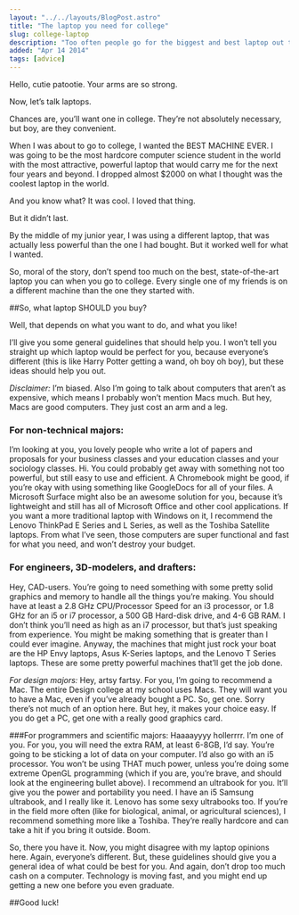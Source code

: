 ```yaml
---
layout: "../../layouts/BlogPost.astro"
title: "The laptop you need for college"
slug: college-laptop
description: "Too often people go for the biggest and best laptop out there, when there are reasonable, affordable options.  Let's talk about it."
added: "Apr 14 2014"
tags: [advice]
---
```


Hello, cutie patootie. Your arms are so strong.

Now, let’s talk laptops.

Chances are, you’ll want one in college. They’re not absolutely necessary, but boy, are they convenient.

When I was about to go to college, I wanted the BEST MACHINE EVER. I was going to be the most hardcore computer science student in the world with the most attractive, powerful laptop that would carry me for the next four years and beyond. I dropped almost $2000 on what I thought was the coolest laptop in the world.

And you know what? It was cool. I loved that thing.

But it didn’t last.

By the middle of my junior year, I was using a different laptop, that was actually less powerful than the one I had bought. But it worked well for what I wanted.

So, moral of the story, don’t spend too much on the best, state-of-the-art laptop you can when you go to college. Every single one of my friends is on a different machine than the one they started with.

##So, what laptop SHOULD you buy?

Well, that depends on what you want to do, and what you like!

I’ll give you some general guidelines that should help you. I won’t tell you straight up which laptop would be perfect for you, because everyone’s different (this is like Harry Potter getting a wand, oh boy oh boy), but these ideas should help you out.

*Disclaimer:* I’m biased.
Also I’m going to talk about computers that aren’t as expensive, which means I probably won’t mention Macs much. But hey, Macs are good computers. They just cost an arm and a leg.

### For non-technical majors:
I’m looking at you, you lovely people who write a lot of papers and proposals for your business classes and your education classes and your sociology classes. Hi. You could probably get away with something not too powerful, but still easy to use and efficient. A Chromebook might be good, if you’re okay with using something like GoogleDocs for all of your files. A Microsoft Surface might also be an awesome solution for you, because it’s lightweight and still has all of Microsoft Office and other cool applications. If you want a more traditional laptop with Windows on it, I recommend the Lenovo ThinkPad E Series and L Series, as well as the Toshiba Satellite laptops. From what I’ve seen, those computers are super functional and fast for what you need, and won’t destroy your budget.

### For engineers, 3D-modelers, and drafters:
Hey, CAD-users. You’re going to need something with some pretty solid graphics and memory to handle all the things you’re making. You should have at least a 2.8 GHz CPU/Processor Speed for an i3 processor, or 1.8 GHz for an i5 or i7 processor, a 500 GB Hard-disk drive, and 4-6 GB RAM. I don’t think you’ll need as high as an i7 processor, but that’s just speaking from experience. You might be making something that is greater than I could ever imagine. Anyway, the machines that might just rock your boat are the HP Envy laptops, Asus K-Series laptops, and the Lenovo T Series laptops. These are some pretty powerful machines that’ll get the job done.

*For design majors:* Hey, artsy fartsy. For you, I’m going to recommend a Mac. The entire Design college at my school uses Macs. They will want you to have a Mac, even if you’ve already bought a PC. So, get one. Sorry there’s not much of an option here. But hey, it makes your choice easy. If you do get a PC, get one with a really good graphics card.

###For programmers and scientific majors:
Haaaayyyy hollerrrr. I’m one of you. For you, you will need the extra RAM, at least 6-8GB, I’d say. You’re going to be sticking a lot of data on your computer. I’d also go with an i5 processor. You won’t be using THAT much power, unless you’re doing some extreme OpenGL programming (which if you are, you’re brave, and should look at the engineering bullet above). I recommend an ultrabook for you. It’ll give you the power and portability you need. I have an i5 Samsung ultrabook, and I really like it. Lenovo has some sexy ultrabooks too. If you’re in the field more often (like for biological, animal, or agricultural sciences), I recommend something more like a Toshiba. They’re really hardcore and can take a hit if you bring it outside.
Boom.

So, there you have it. Now, you might disagree with my laptop opinions here. Again, everyone’s different. But, these guidelines should give you a general idea of what could be best for you. And again, don’t drop too much cash on a computer. Technology is moving fast, and you might end up getting a new one before you even graduate.

##Good luck!
